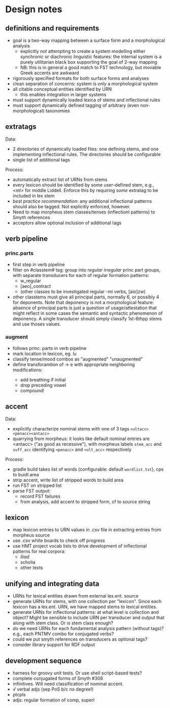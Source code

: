 
# Design notes

## definitions and requirements


- goal is a two-way mapping between a surface form and a morphological analysis
    - explicitly *not* attempting to create a system modelling either synchronic or diachronic linguistic features:  the internal system is a purely utilitarian black box supporting the goal of 2-way mapping
    - NB:  this is in general a good match to FST technology, but movable Greek accents are awkward
- rigorously specified formats for both surface forms and analyses
- clean separation of concerns:  system is *only* a morphological system
- all citable conceptual entities identified by URN
    - this enables integration in larger systems
- must support dynamically loaded lexica of stems and inflectional rules
- must support dynamically defined tagging of arbitrary (even non-morphological) taxonomies

## extratags

Data:

- 2 directories of dynamically loaded files:  one defining stems, and one implementing inflectional rules.  The directories should be configurable
- single list of additional tags

Process:

- automatically extract list of URNs from stems
- every lexicon should be identified by some user-defined stem, e.g., &lt;ml> for middle Liddell.  Enforce this by requiring *some* extratag to be included in lex stem
- *best practice recommendation*:  any additional inflectional patterns should also be tagged.  Not explicitly enforced, however.
- Need to map morpheus stem classes/tenses (inflectionl patterns) to Smyth references
- acceptors allow optional inclusion of additional tags



## verb pipeline


### princ.parts

- first step in verb pipeline
- filter on #classtem# tag:  group into $regular$ $irregular$ princ part groups, with separate transducers for each of regular formation patterns:
    - w_regular
    - [aeo]_contract
    - (other classes to be investigated regular -mi verbs, [aio]zw)
- other classtems must give all principal parts, normally 6, or possibly 4 for deponents.  Note that deponency is not a morphological feature: absence of principal parts is just a question of usage/attestation that might reflect in some cases the semantic and syntactic phenomenon of deponency.  A single transducer should simply classify 1st-6thpp stems and use thoses values.


### augment

- follows princ. parts in verb pipeline
- mark location in lexicon, eg. <aug>lu<verb>
- classify tense/mood combos as "augmented" "unaugmented"
- define transforamtion of <aug> -> e with appropriate neighboring modifications:
    - add breathing if initial
    - drop preceding vowel
    - compound!

## accent

Data:

- explicitly characterize nominal stems with one of 3 tags `<ultacc><penacc><antacc>`
- quarrying from morpheus: it looks like default nominal entries are &lt;antacc> ("as good as recessive"), with morpheus labels `stem_acc` and `suff_acc` identifying `<penacc>` and `<ult_acc>` respectively

Process:

- gradle build takes list of words (configurable: default `wordlist.txt`), cps to buidl area
- strip accent, write list of stripped words to build area
- run FST on stripped list
- parse FST output:
    - record FST failures
    - from analysis, add accent to stripped form, cf to source string

## lexicon

- map lexicon entries to URN values in .csv file in extracting entries from morpheus source
- use .csv white boards to check off progress
- use HMT project vocab lists to drive development of inflectional patterns for real corpora:
   - *Iliad*
   - scholia
   - other texts


## unifying and integrating data

- URNs for lexical entities drawn from external lex.ent. source
- generate URNs for stems, with one collection per "lexicon".  Since each lexicon has a lex.ent. URN, we have mapped stems to lexical entities.
- generate URNs for inflectional patterns:  at what level is collection and object?  Might be sensible to include URN per transducer and output that along with stem class.  Or is stem class enough?
- do we need URNs for each fundamental analysis pattern (without tags)? e.g., each PNTMV combo for conjugated verbs?
- could we put smyth references on transducers as optional tags?
- consider library support for RDF output


## development sequence

- harness for groovy unit tests.  Or use shell script-based tests?
- complete conjugated forms of Smyth #308
- infinitives. Will need classification of nominal accent.
- √ verbal adjs (sep PoS b/c no degree!)
- ptcpls
- adjs: regular formation of comp, superl
